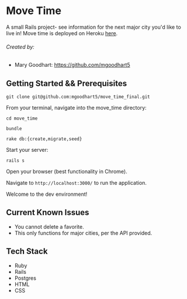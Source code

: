 # Move Time

A small Rails project- see information for the next major city you'd like to live in! Move time is deployed on Heroku [here](https://move-time-55.herokuapp.com/).

###### Created by:

* Mary Goodhart: https://github.com/mgoodhart5

## Getting Started && Prerequisites

```
git clone git@github.com:mgoodhart5/move_time_final.git
```

From your terminal, navigate into the move_time directory:

```
cd move_time
```
```
bundle
```
```
rake db:{create,migrate,seed}
```

Start your server:

```
rails s
```

Open your browser (best functionality in Chrome).

Navigate to `http://localhost:3000/` to run the application.

Welcome to the dev environment!

## Current Known Issues

* You cannot delete a favorite.
* This only functions for major cities, per the API provided.

## Tech Stack

* Ruby
* Rails
* Postgres
* HTML
* CSS
